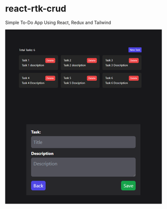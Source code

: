 # react-rtk-crud
Simple To-Do App Using React, Redux and Tailwind
<p align="center">
<img src="./Captures/Tasks List.png"
     alt="Tasks Lists"
     style="float: left; margin-right: 10px;" />
 </p>    
 <p align="center">
<img src="./Captures/New Tasks.png"
     alt="Tasks Lists"
     style="float: left; margin-right: 10px;" />
</p>

